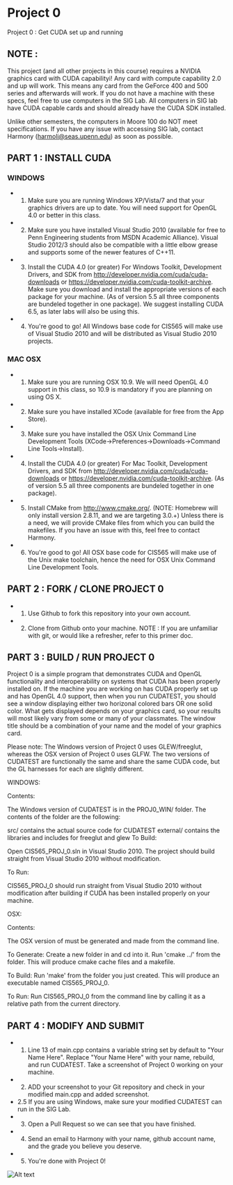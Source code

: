 Project 0
=========

Project 0 : Get CUDA set up and running

## NOTE :
This project (and all other projects in this course) requires a NVIDIA graphics
card with CUDA capabilityi!  Any card with compute capability 2.0 and up will
work.  This means any card from the GeForce 400 and 500 series and afterwards
will work.  If you do not have a machine with these specs, feel free to use
computers in the SIG Lab.  All computers in SIG lab have CUDA capable cards and
should already have the CUDA SDK installed. 

Unlike other semesters, the computers in Moore 100 do
NOT meet specifications.  If you have any issue with accessing SIG lab, contact
Harmony (harmoli@seas.upenn.edu) as soon as possible.

## PART 1 : INSTALL CUDA
### WINDOWS
* 1. Make sure you are running Windows XP/Vista/7 and that your graphics drivers
   are up to date. You will need support for OpenGL 4.0 or better in this class.
* 2. Make sure you have installed Visual Studio 2010 (available for free to
   Penn Engineering students from MSDN Academic Alliance). Visual Studio 2012/3
   should also be compatible with a little elbow grease and supports some of 
   the newer features of C++11. 
* 3. Install the CUDA 4.0 (or greater) For Windows Toolkit, Development
   Drivers, and SDK from http://developer.nvidia.com/cuda/cuda-downloads
   or https://developer.nvidia.com/cuda-toolkit-archive. Make sure you
   download and install the appropriate versions of each package for your
   machine. (As of version 5.5 all three components are bundeled together
   in one package). We suggest installing CUDA 6.5, as later labs will also be
   using this.
* 4. You're good to go! All Windows base code for CIS565 will make use of
   Visual Studio 2010 and will be distributed as Visual Studio 2010
   projects.

### MAC OSX
* 1. Make sure you are running OSX 10.9. We will need OpenGL 4.0 support
   in this class, so 10.9 is mandatory if you are planning on using OS X.
* 2. Make sure you have installed XCode (available for free from the App
   Store).
* 3. Make sure you have installed the OSX Unix Command Line Development
   Tools (XCode->Preferences->Downloads->Command Line Tools->Install).
* 4. Install the CUDA 4.0 (or greater) For Mac Toolkit, Development Drivers, and 
   SDK from http://developer.nvidia.com/cuda/cuda-downloads or 
   https://developer.nvidia.com/cuda-toolkit-archive. (As of version 5.5 all 
   three components are bundeled together in one package).
* 5. Install CMake from http://www.cmake.org/.  (NOTE: Homebrew will only
     install version 2.8.11, and we are targeting 3.0.+) Unless there is a need,
     we will provide CMake files from which you can build the makefiles.  If you 
     have an issue with this, feel free to contact Harmony.
* 6. You're good to go! All OSX base code for CIS565 will make use of 
   the Unix make toolchain, hence the need for OSX Unix Command Line Development 
   Tools.

## PART 2 : FORK / CLONE PROJECT 0
* 1. Use Github to fork this repository into your own account.
* 2. Clone from Github onto your machine.
NOTE : If you are unfamiliar with git, or would like a refresher, refer to this
primer doc.

## PART 3 : BUILD / RUN PROJECT 0
Project 0 is a simple program that demonstrates CUDA and OpenGL functionality and
interoperability on systems that CUDA has been properly installed on. If the
machine you are working on has CUDA properly set up and has OpenGL 4.0 support,
then when you run CUDATEST, you should see a window displaying either two
horizonal colored bars OR one solid color. What gets displayed depends on your
graphics card, so your results will most likely vary from some or many of your
classmates. The window title should be a combination of your name and the model
of your graphics card.

Please note: The Windows version of Project 0 uses GLEW/freeglut, whereas the
OSX version of Project 0 uses GLFW. The two versions of CUDATEST are
functionally the same and share the same CUDA code, but the GL harnesses for
each are slightly different.

WINDOWS:

Contents:

The Windows version of CUDATEST is in the PROJ0_WIN/ folder. The contents of the
folder are the following:

src/ contains the actual source code for CUDATEST
external/ contains the libraries and includes for freeglut and glew
To Build:

Open CIS565_PROJ_0.sln in Visual Studio 2010. The project should build straight from
Visual Studio 2010 without modification.

To Run:

CIS565_PROJ_0 should run straight from Visual Studio 2010 without modification after
building if CUDA has been installed properly on your machine.

OSX:

Contents:

The OSX version of must be generated and made from the command line.

To Generate:
Create a new folder in and cd into it.  Run 'cmake ../' from the folder.  This
will produce cmake cache files and a makefile.  

To Build:
Run 'make' from the folder you just created.  This will produce an executable
named CIS565_PROJ_0.  

To Run:
Run CIS565_PROJ_0 from the command line by calling it as a relative path from
the current directory.  

## PART 4 : MODIFY AND SUBMIT
* 1. Line 13 of main.cpp contains a variable string set by default to "Your Name
   Here". Replace "Your Name Here" with your name, rebuild, and run CUDATEST.
   Take a screenshot of Project 0 working on your machine.
* 2. ADD your screenshot to your Git repository and check in your modified
    main.cpp and added screenshot.
* 2.5 If you are using Windows, make sure your modified CUDATEST can run in
    the SIG Lab.
* 3. Open a Pull Request so we can see that you have finished.
* 4. Send an email to Harmony with your name, github account name, and the
    grade you believe you deserve.
* 5. You're done with Project 0!

![Alt text](https://dl.dropboxusercontent.com/u/53181465/MyGithub.png?raw=true "GithubScreenShot ")

